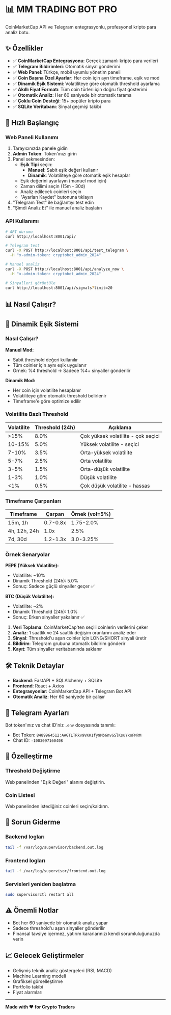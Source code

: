 # 📊 MM TRADING BOT PRO

CoinMarketCap API ve Telegram entegrasyonlu, profesyonel kripto para analiz botu.

## ✨ Özellikler

- ✅ **CoinMarketCap Entegrasyonu**: Gerçek zamanlı kripto para verileri
- ✅ **Telegram Bildirimleri**: Otomatik sinyal gönderimi
- ✅ **Web Panel**: Türkçe, mobil uyumlu yönetim paneli
- ✅ **Coin Başına Özel Ayarlar**: Her coin için ayrı timeframe, eşik ve mod
- ✅ **Dinamik Eşik Sistemi**: Volatiliteye göre otomatik threshold ayarlama
- ✅ **Akıllı Fiyat Formatı**: Tüm coin türleri için doğru fiyat gösterimi
- ✅ **Otomatik Analiz**: Her 60 saniyede bir otomatik tarama
- ✅ **Çoklu Coin Desteği**: 15+ popüler kripto para
- ✅ **SQLite Veritabanı**: Sinyal geçmişi takibi

## 🚀 Hızlı Başlangıç

### Web Paneli Kullanımı

1. Tarayıcınızda panele gidin
2. **Admin Token**: Token'ınızı girin
3. Panel sekmesinden:
   - **Eşik Tipi** seçin:
     - **Manuel**: Sabit eşik değeri kullanır
     - **Dinamik**: Volatiliteye göre otomatik eşik hesaplar
   - Eşik değerini ayarlayın (manuel mod için)
   - Zaman dilimi seçin (15m - 30d)
   - Analiz edilecek coinleri seçin
   - "Ayarları Kaydet" butonuna tıklayın
4. "Telegram Test" ile bağlantıyı test edin
5. "Şimdi Analiz Et" ile manuel analiz başlatın

### API Kullanımı

```bash
# API durumu
curl http://localhost:8001/api/

# Telegram test
curl -X POST http://localhost:8001/api/test_telegram \
  -H "x-admin-token: cryptobot_admin_2024"

# Manuel analiz
curl -X POST http://localhost:8001/api/analyze_now \
  -H "x-admin-token: cryptobot_admin_2024"

# Sinyalleri görüntüle
curl http://localhost:8001/api/signals?limit=20
```

## 📊 Nasıl Çalışır?



## 🎯 Dinamik Eşik Sistemi

### Nasıl Çalışır?

**Manuel Mod:**
- Sabit threshold değeri kullanılır
- Tüm coinler için aynı eşik uygulanır
- Örnek: %4 threshold → Sadece %4+ sinyaller gönderilir

**Dinamik Mod:**
- Her coin için volatilite hesaplanır
- Volatiliteye göre otomatik threshold belirlenir
- Timeframe'e göre optimize edilir

### Volatilite Bazlı Threshold

| Volatilite | Threshold (24h) | Açıklama |
|------------|----------------|----------|
| >15% | 8.0% | Çok yüksek volatilite - çok seçici |
| 10-15% | 5.0% | Yüksek volatilite - seçici |
| 7-10% | 3.5% | Orta-yüksek volatilite |
| 5-7% | 2.5% | Orta volatilite |
| 3-5% | 1.5% | Orta-düşük volatilite |
| 1-3% | 1.0% | Düşük volatilite |
| <1% | 0.5% | Çok düşük volatilite - hassas |

### Timeframe Çarpanları

| Timeframe | Çarpan | Örnek (vol=5%) |
|-----------|--------|----------------|
| 15m, 1h | 0.7-0.8x | 1.75-2.0% |
| 4h, 12h, 24h | 1.0x | 2.5% |
| 7d, 30d | 1.2-1.3x | 3.0-3.25% |

### Örnek Senaryolar

**PEPE (Yüksek Volatilite):**
- Volatilite: ~10%
- Dinamik Threshold (24h): 5.0%
- Sonuç: Sadece güçlü sinyaller geçer ✅

**BTC (Düşük Volatilite):**
- Volatilite: ~2%
- Dinamik Threshold (24h): 1.0%
- Sonuç: Erken sinyaller yakalanır ✅

1. **Veri Toplama**: CoinMarketCap'ten seçili coinlerin verilerini çeker
2. **Analiz**: 1 saatlik ve 24 saatlik değişim oranlarını analiz eder
3. **Sinyal**: Threshold'u aşan coinler için LONG/SHORT sinyali üretir
4. **Bildirim**: Telegram grubuna otomatik bildirim gönderir
5. **Kayıt**: Tüm sinyaller veritabanında saklanır

## 🛠 Teknik Detaylar

- **Backend**: FastAPI + SQLAlchemy + SQLite
- **Frontend**: React + Axios
- **Entegrasyonlar**: CoinMarketCap API + Telegram Bot API
- **Otomatik Analiz**: Her 60 saniyede bir çalışır

## 📱 Telegram Ayarları

Bot token'ınız ve chat ID'niz `.env` dosyasında tanımlı:
- Bot Token: `8489964512:AAGTLTRkv9VKK1fy9Mb6nvGSlKsuYxoPMRM`
- Chat ID: `-1003097160408`

## 🔧 Özelleştirme

### Threshold Değiştirme
Web panelinden "Eşik Değeri" alanını değiştirin.

### Coin Listesi
Web panelinden istediğiniz coinleri seçin/kaldırın.

## 🐛 Sorun Giderme

### Backend logları
```bash
tail -f /var/log/supervisor/backend.out.log
```

### Frontend logları
```bash
tail -f /var/log/supervisor/frontend.out.log
```

### Servisleri yeniden başlatma
```bash
sudo supervisorctl restart all
```

## ⚠️ Önemli Notlar

- Bot her 60 saniyede bir otomatik analiz yapar
- Sadece threshold'u aşan sinyaller gönderilir
- Finansal tavsiye içermez, yatırım kararlarınızı kendi sorumluluğunuzda verin

## 📈 Gelecek Geliştirmeler

- Gelişmiş teknik analiz göstergeleri (RSI, MACD)
- Machine Learning modeli
- Grafiksel görselleştirme
- Portfolio takibi
- Fiyat alarmları

---

**Made with ❤️ for Crypto Traders**
